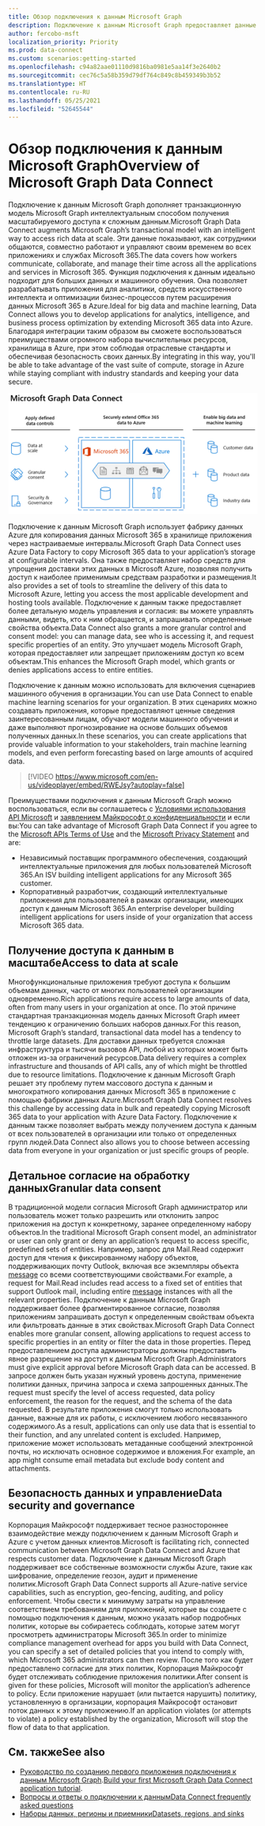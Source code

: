 ```yaml
---
title: Обзор подключения к данным Microsoft Graph
description: Подключение к данным Microsoft Graph предоставляет данные Microsoft 365 в Microsoft Azure, что обеспечивает доступ к наилучшим средствам разработки и размещения для работы с этими данными.
author: fercobo-msft
localization_priority: Priority
ms.prod: data-connect
ms.custom: scenarios:getting-started
ms.openlocfilehash: c94a82aae01110d9816ba0981e5aa14f3e2640b2
ms.sourcegitcommit: cec76c5a58b359d79df764c849c8b459349b3b52
ms.translationtype: HT
ms.contentlocale: ru-RU
ms.lasthandoff: 05/25/2021
ms.locfileid: "52645544"
---
```

# <a name="overview-of-microsoft-graph-data-connect"></a><span data-ttu-id="84243-103">Обзор подключения к данным Microsoft Graph</span><span class="sxs-lookup"><span data-stu-id="84243-103">Overview of Microsoft Graph Data Connect</span></span>

<span data-ttu-id="84243-104">Подключение к данным Microsoft Graph дополняет транзакционную модель Microsoft Graph интеллектуальным способом получения масштабируемого доступа к сложным данным.</span><span class="sxs-lookup"><span data-stu-id="84243-104">Microsoft Graph Data Connect augments Microsoft Graph’s transactional model with an intelligent way to access rich data at scale.</span></span> <span data-ttu-id="84243-105">Эти данные показывают, как сотрудники общаются, совместно работают и управляют своим временем во всех приложениях и службах Microsoft 365.</span><span class="sxs-lookup"><span data-stu-id="84243-105">The data covers how workers communicate, collaborate, and manage their time across all the applications and services in Microsoft 365.</span></span> <span data-ttu-id="84243-106">Функция подключения к данным идеально подходит для больших данных и машинного обучения. Она позволяет разрабатывать приложения для аналитики, средств искусственного интеллекта и оптимизации бизнес-процессов путем расширения данных Microsoft 365 в Azure.</span><span class="sxs-lookup"><span data-stu-id="84243-106">Ideal for big data and machine learning, Data Connect allows you to develop applications for analytics, intelligence, and business process optimization by extending Microsoft 365 data into Azure.</span></span> <span data-ttu-id="84243-107">Благодаря интеграции таким образом вы сможете воспользоваться преимуществами огромного набора вычислительных ресурсов, хранилища в Azure, при этом соблюдая отраслевые стандарты и обеспечивая безопасность своих данных.</span><span class="sxs-lookup"><span data-stu-id="84243-107">By integrating in this way, you'll be able to take advantage of the vast suite of compute, storage in Azure while staying compliant with industry standards and keeping your data secure.</span></span>

![Изображение, на котором показаны примененные элементы управления данными между данными Microsoft 365 в облаке Azure, а также выходные данные.](images/data-connect-mgdc-capabilities.png)

<span data-ttu-id="84243-109">Подключение к данным Microsoft Graph использует фабрику данных Azure для копирования данных Microsoft 365 в хранилище приложения через настраиваемые интервалы.</span><span class="sxs-lookup"><span data-stu-id="84243-109">Microsoft Graph Data Connect uses Azure Data Factory to copy Microsoft 365 data to your application’s storage at configurable intervals.</span></span> <span data-ttu-id="84243-110">Она также предоставляет набор средств для упрощения доставки этих данных в Microsoft Azure, позволяя получить доступ к наиболее применимым средствам разработки и размещения.</span><span class="sxs-lookup"><span data-stu-id="84243-110">It also provides a set of tools to streamline the delivery of this data to Microsoft Azure, letting you access the most applicable development and hosting tools available.</span></span> <span data-ttu-id="84243-111">Подключение к данным также предоставляет более детальную модель управления и согласия: вы можете управлять данными, видеть, кто к ним обращается, и запрашивать определенные свойства объекта.</span><span class="sxs-lookup"><span data-stu-id="84243-111">Data Connect also grants a more granular control and consent model: you can manage data, see who is accessing it, and request specific properties of an entity.</span></span> <span data-ttu-id="84243-112">Это улучшает модель Microsoft Graph, которая предоставляет или запрещает приложениям доступ ко всем объектам.</span><span class="sxs-lookup"><span data-stu-id="84243-112">This enhances the Microsoft Graph model, which grants or denies applications access to entire entities.</span></span>

<span data-ttu-id="84243-113">Подключение к данным можно использовать для включения сценариев машинного обучения в организации.</span><span class="sxs-lookup"><span data-stu-id="84243-113">You can use Data Connect to enable machine learning scenarios for your organization.</span></span> <span data-ttu-id="84243-114">В этих сценариях можно создавать приложения, которые предоставляют ценные сведения заинтересованным лицам, обучают модели машинного обучения и даже выполняют прогнозирование на основе больших объемов полученных данных.</span><span class="sxs-lookup"><span data-stu-id="84243-114">In these scenarios, you can create applications that provide valuable information to your stakeholders, train machine learning models, and even perform forecasting based on large amounts of acquired data.</span></span>

<!--<iframe class="video-iframe" style="width: 960px; height: 540px;" frameborder="0" allowfullscreen="true" src="https://www.microsoft.com/en-us/videoplayer/embed/RWEJsy?autoplay=false"> </iframe>-->

> [!VIDEO https://www.microsoft.com/en-us/videoplayer/embed/RWEJsy?autoplay=false]

<span data-ttu-id="84243-115">Преимуществами подключения к данным Microsoft Graph можно воспользоваться, если вы соглашаетесь с [Условиями использования API Microsoft](/legal/microsoft-apis/terms-of-use?context=/graph/context) и [заявлением Майкрософт о конфиденциальности](https://go.microsoft.com/fwlink/p/?LinkId=123161) и если вы:</span><span class="sxs-lookup"><span data-stu-id="84243-115">You can take advantage of Microsoft Graph Data Connect if you agree to the [Microsoft APIs Terms of Use](/legal/microsoft-apis/terms-of-use?context=/graph/context) and the [Microsoft Privacy Statement](https://go.microsoft.com/fwlink/p/?LinkId=123161) and are:</span></span>

- <span data-ttu-id="84243-116">Независимый поставщик программного обеспечения, создающий интеллектуальные приложения для любых пользователей Microsoft 365.</span><span class="sxs-lookup"><span data-stu-id="84243-116">An ISV building intelligent applications for any Microsoft 365 customer.</span></span>
- <span data-ttu-id="84243-117">Корпоративный разработчик, создающий интеллектуальные приложения для пользователей в рамках организации, имеющих доступ к данным Microsoft 365.</span><span class="sxs-lookup"><span data-stu-id="84243-117">An enterprise developer building intelligent applications for users inside of your organization that access Microsoft 365 data.</span></span>

## <a name="access-to-data-at-scale"></a><span data-ttu-id="84243-118">Получение доступа к данным в масштабе</span><span class="sxs-lookup"><span data-stu-id="84243-118">Access to data at scale</span></span>

<span data-ttu-id="84243-119">Многофункциональные приложения требуют доступа к большим объемам данных, часто от многих пользователей организации одновременно.</span><span class="sxs-lookup"><span data-stu-id="84243-119">Rich applications require access to large amounts of data, often from many users in your organization at once.</span></span> <span data-ttu-id="84243-120">По этой причине стандартная транзакционная модель данных Microsoft Graph имеет тенденцию к ограничению больших наборов данных.</span><span class="sxs-lookup"><span data-stu-id="84243-120">For this reason, Microsoft Graph’s standard, transactional data model has a tendency to throttle large datasets.</span></span> <span data-ttu-id="84243-121">Для доставки данных требуется сложная инфраструктура и тысячи вызовов API, любой из которых может быть отложен из-за ограничений ресурсов.</span><span class="sxs-lookup"><span data-stu-id="84243-121">Data delivery requires a complex infrastructure and thousands of API calls, any of which might be throttled due to resource limitations.</span></span> <span data-ttu-id="84243-122">Подключение к данным Microsoft Graph решает эту проблему путем массового доступа к данным и многократного копирования данных Microsoft 365 в приложение с помощью фабрики данных Azure.</span><span class="sxs-lookup"><span data-stu-id="84243-122">Microsoft Graph Data Connect resolves this challenge by accessing data in bulk and repeatedly copying Microsoft 365 data to your application with Azure Data Factory.</span></span> <span data-ttu-id="84243-123">Подключение к данным также позволяет выбрать между получением доступа к данным от всех пользователей в организации или только от определенных групп людей.</span><span class="sxs-lookup"><span data-stu-id="84243-123">Data Connect also allows you to choose between accessing data from everyone in your organization or just specific groups of people.</span></span>

## <a name="granular-data-consent"></a><span data-ttu-id="84243-124">Детальное согласие на обработку данных</span><span class="sxs-lookup"><span data-stu-id="84243-124">Granular data consent</span></span>

<span data-ttu-id="84243-125">В традиционной модели согласия Microsoft Graph администратор или пользователь может только разрешить или отклонить запрос приложения на доступ к конкретному, заранее определенному набору объектов.</span><span class="sxs-lookup"><span data-stu-id="84243-125">In the traditional Microsoft Graph consent model, an administrator or user can only grant or deny an application’s request to access specific, predefined sets of entities.</span></span> <span data-ttu-id="84243-126">Например, запрос для Mail.Read содержит доступ для чтения к фиксированному набору объектов, поддерживающих почту Outlook, включая все экземпляры объекта [message](/graph/api/resources/message) со всеми соответствующими свойствами.</span><span class="sxs-lookup"><span data-stu-id="84243-126">For example, a request for Mail.Read includes read access to a fixed set of entities that support Outlook mail, including entire [message](/graph/api/resources/message) instances with all the relevant properties.</span></span> <span data-ttu-id="84243-127">Подключение к данным Microsoft Graph поддерживает более фрагментированное согласие, позволяя приложениям запрашивать доступ к определенным свойствам объекта или фильтровать данные в этих свойствах.</span><span class="sxs-lookup"><span data-stu-id="84243-127">Microsoft Graph Data Connect enables more granular consent, allowing applications to request access to specific properties in an entity or filter the data in those properties.</span></span> <span data-ttu-id="84243-128">Перед предоставлением доступа администраторы должны предоставить явное разрешение на доступ к данным Microsoft Graph.</span><span class="sxs-lookup"><span data-stu-id="84243-128">Administrators must give explicit approval before Microsoft Graph data can be accessed.</span></span> <span data-ttu-id="84243-129">В запросе должен быть указан нужный уровень доступа, применение политики данных, причина запроса и схема запрошенных данных.</span><span class="sxs-lookup"><span data-stu-id="84243-129">The request must specify the level of access requested, data policy enforcement, the reason for the request, and the schema of the data requested.</span></span> <span data-ttu-id="84243-130">В результате приложения смогут только использовать данные, важные для их работы, с исключением любого несвязанного содержимого.</span><span class="sxs-lookup"><span data-stu-id="84243-130">As a result, applications can only use data that is essential to their function, and any unrelated content is excluded.</span></span> <span data-ttu-id="84243-131">Например, приложение может использовать метаданные сообщений электронной почты, но исключать основное содержимое и вложения.</span><span class="sxs-lookup"><span data-stu-id="84243-131">For example, an app might consume email metadata but exclude body content and attachments.</span></span>

## <a name="data-security-and-governance"></a><span data-ttu-id="84243-132">Безопасность данных и управление</span><span class="sxs-lookup"><span data-stu-id="84243-132">Data security and governance</span></span>

<span data-ttu-id="84243-133">Корпорация Майкрософт поддерживает тесное разностороннее взаимодействие между подключением к данным Microsoft Graph и Azure с учетом данных клиентов.</span><span class="sxs-lookup"><span data-stu-id="84243-133">Microsoft is facilitating rich, connected communication between Microsoft Graph Data Connect and Azure that respects customer data.</span></span> <span data-ttu-id="84243-134">Подключение к данным Microsoft Graph поддерживает все собственные возможности службы Azure, такие как шифрование, определение геозон, аудит и применение политик.</span><span class="sxs-lookup"><span data-stu-id="84243-134">Microsoft Graph Data Connect supports all Azure-native service capabilities, such as encryption, geo-fencing, auditing, and policy enforcement.</span></span> <span data-ttu-id="84243-135">Чтобы свести к минимуму затраты на управление соответствием требованиям для приложений, которые вы создаете с помощью подключения к данным, можно указать набор подробных политик, которые вы собираетесь соблюдать, которые затем могут просмотреть администраторы Microsoft 365.</span><span class="sxs-lookup"><span data-stu-id="84243-135">In order to minimize compliance management overhead for apps you build with Data Connect, you can specify a set of detailed policies that you intend to comply with, which Microsoft 365 administrators can then review.</span></span> <span data-ttu-id="84243-136">После того как будет предоставлено согласие для этих политик, Корпорация Майкрософт будет отслеживать соблюдение приложения политики.</span><span class="sxs-lookup"><span data-stu-id="84243-136">After consent is given for these policies, Microsoft will monitor the application’s adherence to policy.</span></span> <span data-ttu-id="84243-137">Если приложение нарушает (или пытается нарушить) политику, установленную в организации, корпорация Майкрософт остановит поток данных к этому приложению.</span><span class="sxs-lookup"><span data-stu-id="84243-137">If an application violates (or attempts to violate) a policy established by the organization, Microsoft will stop the flow of data to that application.</span></span>

## <a name="see-also"></a><span data-ttu-id="84243-138">См. также</span><span class="sxs-lookup"><span data-stu-id="84243-138">See also</span></span>

- <span data-ttu-id="84243-139">[Руководство по созданию первого приложения подключения к данным Microsoft Graph](data-connect-quickstart.yml).</span><span class="sxs-lookup"><span data-stu-id="84243-139">[Build your first Microsoft Graph Data Connect application tutorial](data-connect-quickstart.yml).</span></span>
- [<span data-ttu-id="84243-140">Вопросы и ответы о подключении к данным</span><span class="sxs-lookup"><span data-stu-id="84243-140">Data Connect frequently asked questions</span></span>](data-connect-faq.md)
- [<span data-ttu-id="84243-141">Наборы данных, регионы и приемники</span><span class="sxs-lookup"><span data-stu-id="84243-141">Datasets, regions, and sinks</span></span>](data-connect-datasets.md)
